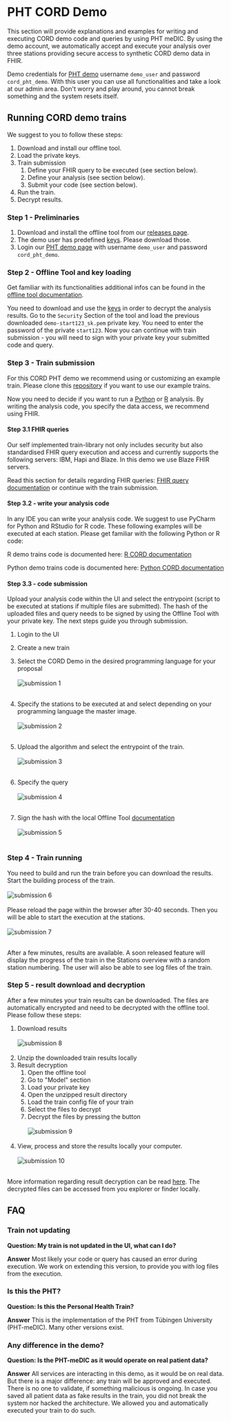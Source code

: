# PHT CORD Demo
This section will provide explanations and examples for writing and executing CORD demo code and queries by using PHT meDIC.
By using the demo account, we automatically accept and execute your analysis over three stations providing secure access to synthetic 
CORD demo data in FHIR.

Demo credentials for [PHT demo](https://demo.personalhealthtrain.de) username `demo_user` and password `cord_pht_demo`.
With this user you can use all functionalities and
take a look at our admin area. Don't worry and play around, you cannot break something and the system resets itself.

## Running CORD demo trains
We suggest to you to follow these steps:

1. Download and install our offline tool.
2. Load the private keys.
3. Train submission
   1. Define your FHIR query to be executed (see section below).
   2. Define your analysis (see section below).
   3. Submit your code (see section below).
4. Run the train.
5. Decrypt results.


### Step 1 - Preliminaries
1. Download and install the offline tool from our [releases page](https://github.com/PHT-Medic/offline-tool/releases).
2. The demo user has predefined [keys](https://github.com/PHT-Medic/cord-pht-demo/tree/master/cord-demo-keys). Please download those.
3. Login our [PHT demo page](https://demo.personalhealthtrain.de) with username `demo_user` and password `cord_pht_demo`.


### Step 2 - Offline Tool and key loading
 Get familiar with its functionalities additional infos can be found in the
[offline tool documentation](../user_guide/offline_tool.md).

You need to download and use the [keys](https://github.com/PHT-Medic/cord-pht-demo/tree/master/cord-demo-keys) in order 
to decrypt the analysis results.
Go to the `Security` Section of the tool and load the previous downloaded `demo-start123_sk.pem` private key.
You need to enter the password of the private `start123`. Now you can continue with train submission - you will need to sign
with your private key your submitted code and query.

### Step 3 - Train submission
For this CORD PHT demo we recommend using or customizing an example train. Please clone this [repository](https://github.com/PHT-Medic/cord-pht-demo) if you want to
use our example trains.

Now you need to decide if you want to run a [Python](cord_python.md) or [R](cord_r.md) analysis.
By writing the analysis code, you specify the data access, we recommend using FHIR.

#### Step 3.1 FHIR queries
Our self implemented train-library not only includes security but also standardised FHIR query execution and access and
currently supports the following servers: IBM, Hapi and Blaze. In this demo we use Blaze FHIR servers.

Read this section for details regarding FHIR queries: [FHIR query documentation](cord_fhir.md) or continue with the train submission.

#### Step 3.2 - write your analysis code
In any IDE you can write your analysis code. We suggest to use PyCharm for Python and RStudio for R code.
These following examples will be executed at each station. Please get familiar with the following Python or R code:

R demo trains code is documented here: [R CORD documentation](cord_r.md)

Python demo trains code is documented here: [Python CORD documentation](cord_python.md)


#### Step 3.3 - code submission
Upload your analysis code within the UI and select the entrypoint (script to be executed at stations if multiple files are submitted).
The hash of the uploaded files and query needs to be signed by using the Offline Tool with your private key. The next steps guide you through submission.

1. Login to the UI
2. Create a new train
3. Select the CORD Demo in the desired programming language for your proposal
<br/><br/>
   ![submission 1](../images/demo/submission_1.png)
<br/><br/>
5. Specify the stations to be executed at and select depending on your programming language the master image.
<br/><br/>![submission 2](../images/demo/submission_2.png)<br/><br/>



7. Upload the algorithm and select the entrypoint of the train.
   <br/><br/>![submission 3](../images/demo/submission_3.png)<br/><br/>
8. Specify the query
   <br/><br/>![submission 4](../images/demo/submission_4.png)<br/><br/>
9. Sign the hash with the local Offline Tool [documentation](../user_guide/offline_tool.md#sign-hash)
   <br/><br/> ![submission 5](../images/demo/submission_5.png)<br/><br/>


### Step 4 - Train running
You need to build and run the train before you can download the results.
Start the building process of the train.
<br/><br/> ![submission 6](../images/demo/submission_6.png)<br/><br/>
Please reload the page within the browser after 30-40 seconds. Then you will be able to start the execution at the stations.
<br/><br/> ![submission 7](../images/demo/submission_7.png)<br/><br/>

After a few minutes, results are available. A soon released feature will display the progress of the train in the Stations overview with a random station numbering.
The user will also be able to see log files of the train.


### Step 5 - result download and decryption
After a few minutes your train results can be downloaded. The files are automatically encrypted and need to be decrypted with the offline tool.
Please follow these steps:

1. Download results
<br/><br/> ![submission 8](../images/demo/submission_8.png)<br/><br/>
2. Unzip the downloaded train results locally
3. Result decryption
   1. Open the offline tool
   2. Go to "Model" section
   3. Load your private key
   4. Open the unzipped result directory
   5. Load the train config file of your train
   6. Select the files to decrypt
   7. Decrypt the files by pressing the button
      <br/><br/> ![submission 9](../images/demo/submission_9.png)<br/><br/>
4. View, process and store the results locally your computer.
   <br/><br/> ![submission 10](../images/demo/submission_10.png)<br/><br/>

More information regarding result decryption can be read [here](../user_guide/offline_tool.md#decrypt-results).
The decrypted files can be accessed from you explorer or finder locally.

## FAQ
### Train not updating
**Question: My train is not updated in the UI, what can I do?**

**Answer** Most likely your code or query has caused an error during execution. We work on extending this version, to provide you with
log files from the execution.

### Is this the PHT?
**Question: Is this the Personal Health Train?**

**Answer** This is the implementation of the PHT from Tübingen University (PHT-meDIC). Many other versions exist.

### Any difference in the demo?
**Question: Is the PHT-meDIC as it would operate on real patient data?**

**Answer** All services are interacting in this demo, as it would be on real data.
But there is a major difference: any train will be approved and executed. There is no one to validate, if something malicious is ongoing.
In case you saved all patient data as fake results in the train, you did not break the system nor hacked the architecture. We allowed you and automatically executed your train to do such.